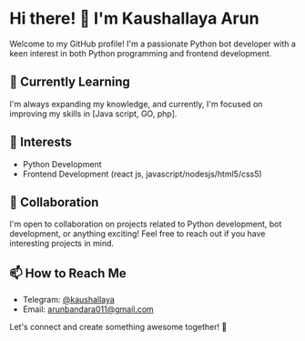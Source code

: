 # Hi there! 👋 I'm Kaushallaya Arun

Welcome to my GitHub profile! I'm a passionate Python bot developer with a keen interest in both Python programming and frontend development.

## 🌱 Currently Learning

I'm always expanding my knowledge, and currently, I'm focused on improving my skills in [Java script, GO, php].

## 👀 Interests

- Python Development
- Frontend Development (react js, javascript/nodesjs/html5/css5)

## 💼 Collaboration

I'm open to collaboration on projects related to Python development, bot development, or anything exciting! Feel free to reach out if you have interesting projects in mind.

## 📫 How to Reach Me

- Telegram: [@kaushallaya](https://t.me/kaushallaya)
- Email: [arunbandara011@gmail.com](mailto:arunbandara011@gmail.com)

Let's connect and create something awesome together! 🚀
